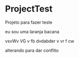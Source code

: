 # ProjectTest
Projeto para fazer teste

eu sou uma laranja bacana

vsvWv
	VG v fb
dvdabder
v
vr
f
cw

alterando para dar conflito
